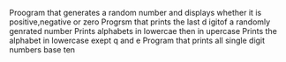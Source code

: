 Proogram that generates a random number and displays whether it  is  positive,negative or zero
Progrsm that prints the last d igitof a randomly genrated number
Prints alphabets in lowercae then in upercase
Prints the alphabet in lowercase exept q and e
Program that prints all single digit numbers base ten
